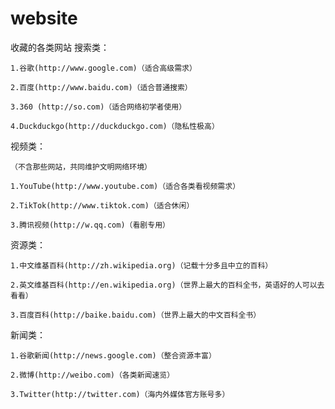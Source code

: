 # website
收藏的各类网站
搜索类：
    
    1.谷歌(http://www.google.com)（适合高级需求）
    
    2.百度(http://www.baidu.com)（适合普通搜索）
    
    3.360 (http://so.com)（适合网络初学者使用）
    
    4.Duckduckgo(http://duckduckgo.com)（隐私性极高）
    
视频类：
    
    （不含那些网站，共同维护文明网络环境）
   
    1.YouTube(http://www.youtube.com)（适合各类看视频需求）
    
    2.TikTok(http://www.tiktok.com)（适合休闲）
    
    3.腾讯视频(http://w.qq.com)（看剧专用）

资源类：
    
    1.中文维基百科(http://zh.wikipedia.org)（记载十分多且中立的百科）
    
    2.英文维基百科(http://en.wikipedia.org)（世界上最大的百科全书，英语好的人可以去看看）
    
    3.百度百科(http://baike.baidu.com)（世界上最大的中文百科全书）
新闻类：

    1.谷歌新闻(http://news.google.com)（整合资源丰富）
    
    2.微博(http://weibo.com)（各类新闻速览）
    
    3.Twitter(http://twitter.com)（海内外媒体官方账号多）
